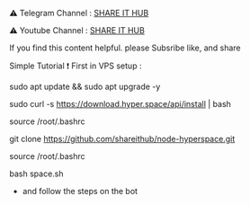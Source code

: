 ⚠️ Telegram Channel : [SHARE IT HUB](https://t.me/SHAREITHUB_COM)

⚠️ Youtube Channel  : [SHARE IT HUB](https://www.youtube.com/channel/UCUvH2S-T6T_hc7DjxhVd28A)

If you find this content helpful. please Subsribe like, and share

Simple Tutorial ❗️
First in VPS setup :

sudo apt update && sudo apt upgrade -y

sudo curl -s https://download.hyper.space/api/install | bash

source /root/.bashrc

git clone https://github.com/shareithub/node-hyperspace.git

source /root/.bashrc

bash space.sh



* and follow the steps on the bot
